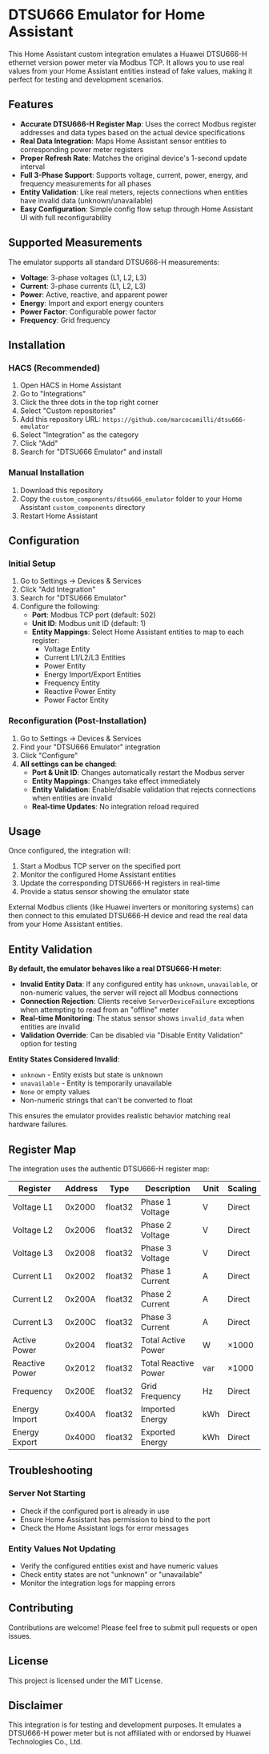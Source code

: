# DTSU666 Emulator for Home Assistant

This Home Assistant custom integration emulates a Huawei DTSU666-H ethernet version power meter via Modbus TCP. It allows you to use real values from your Home Assistant entities instead of fake values, making it perfect for testing and development scenarios.

## Features

- **Accurate DTSU666-H Register Map**: Uses the correct Modbus register addresses and data types based on the actual device specifications
- **Real Data Integration**: Maps Home Assistant sensor entities to corresponding power meter registers
- **Proper Refresh Rate**: Matches the original device's 1-second update interval
- **Full 3-Phase Support**: Supports voltage, current, power, energy, and frequency measurements for all phases
- **Entity Validation**: Like real meters, rejects connections when entities have invalid data (unknown/unavailable)
- **Easy Configuration**: Simple config flow setup through Home Assistant UI with full reconfigurability

## Supported Measurements

The emulator supports all standard DTSU666-H measurements:

- **Voltage**: 3-phase voltages (L1, L2, L3)
- **Current**: 3-phase currents (L1, L2, L3)  
- **Power**: Active, reactive, and apparent power
- **Energy**: Import and export energy counters
- **Power Factor**: Configurable power factor
- **Frequency**: Grid frequency

## Installation

### HACS (Recommended)

1. Open HACS in Home Assistant
2. Go to "Integrations"
3. Click the three dots in the top right corner
4. Select "Custom repositories"
5. Add this repository URL: `https://github.com/marcocamilli/dtsu666-emulator`
6. Select "Integration" as the category
7. Click "Add"
8. Search for "DTSU666 Emulator" and install

### Manual Installation

1. Download this repository
2. Copy the `custom_components/dtsu666_emulator` folder to your Home Assistant `custom_components` directory
3. Restart Home Assistant

## Configuration

### Initial Setup
1. Go to Settings → Devices & Services
2. Click "Add Integration"
3. Search for "DTSU666 Emulator"
4. Configure the following:
   - **Port**: Modbus TCP port (default: 502)
   - **Unit ID**: Modbus unit ID (default: 1)
   - **Entity Mappings**: Select Home Assistant entities to map to each register:
     - Voltage Entity
     - Current L1/L2/L3 Entities
     - Power Entity
     - Energy Import/Export Entities
     - Frequency Entity
     - Reactive Power Entity
     - Power Factor Entity

### Reconfiguration (Post-Installation)
1. Go to Settings → Devices & Services
2. Find your "DTSU666 Emulator" integration
3. Click "Configure"
4. **All settings can be changed**:
   - **Port & Unit ID**: Changes automatically restart the Modbus server
   - **Entity Mappings**: Changes take effect immediately
   - **Entity Validation**: Enable/disable validation that rejects connections when entities are invalid
   - **Real-time Updates**: No integration reload required

## Usage

Once configured, the integration will:

1. Start a Modbus TCP server on the specified port
2. Monitor the configured Home Assistant entities
3. Update the corresponding DTSU666-H registers in real-time
4. Provide a status sensor showing the emulator state

External Modbus clients (like Huawei inverters or monitoring systems) can then connect to this emulated DTSU666-H device and read the real data from your Home Assistant entities.

## Entity Validation

**By default, the emulator behaves like a real DTSU666-H meter**:
- **Invalid Entity Data**: If any configured entity has `unknown`, `unavailable`, or non-numeric values, the server will reject all Modbus connections
- **Connection Rejection**: Clients receive `ServerDeviceFailure` exceptions when attempting to read from an "offline" meter
- **Real-time Monitoring**: The status sensor shows `invalid_data` when entities are invalid
- **Validation Override**: Can be disabled via "Disable Entity Validation" option for testing

**Entity States Considered Invalid**:
- `unknown` - Entity exists but state is unknown
- `unavailable` - Entity is temporarily unavailable  
- `None` or empty values
- Non-numeric strings that can't be converted to float

This ensures the emulator provides realistic behavior matching real hardware failures.

## Register Map

The integration uses the authentic DTSU666-H register map:

| Register | Address | Type | Description | Unit | Scaling |
|----------|---------|------|-------------|------|---------|
| Voltage L1 | 0x2000 | float32 | Phase 1 Voltage | V | Direct |
| Voltage L2 | 0x2006 | float32 | Phase 2 Voltage | V | Direct |
| Voltage L3 | 0x2008 | float32 | Phase 3 Voltage | V | Direct |
| Current L1 | 0x2002 | float32 | Phase 1 Current | A | Direct |
| Current L2 | 0x200A | float32 | Phase 2 Current | A | Direct |
| Current L3 | 0x200C | float32 | Phase 3 Current | A | Direct |
| Active Power | 0x2004 | float32 | Total Active Power | W | ×1000 |
| Reactive Power | 0x2012 | float32 | Total Reactive Power | var | ×1000 |
| Frequency | 0x200E | float32 | Grid Frequency | Hz | Direct |
| Energy Import | 0x400A | float32 | Imported Energy | kWh | Direct |
| Energy Export | 0x4000 | float32 | Exported Energy | kWh | Direct |

## Troubleshooting

### Server Not Starting
- Check if the configured port is already in use
- Ensure Home Assistant has permission to bind to the port
- Check the Home Assistant logs for error messages

### Entity Values Not Updating
- Verify the configured entities exist and have numeric values
- Check entity states are not "unknown" or "unavailable"
- Monitor the integration logs for mapping errors

## Contributing

Contributions are welcome! Please feel free to submit pull requests or open issues.

## License

This project is licensed under the MIT License.

## Disclaimer

This integration is for testing and development purposes. It emulates a DTSU666-H power meter but is not affiliated with or endorsed by Huawei Technologies Co., Ltd.